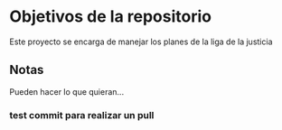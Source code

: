 # Objetivos de la repositorio

Este proyecto se encarga de manejar los planes de la liga de la justicia


## Notas
Pueden hacer lo que quieran...

### test commit para realizar un pull

